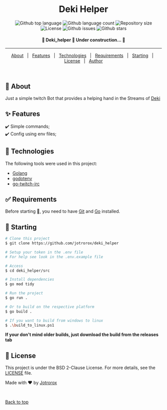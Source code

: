 <!--
<div align="center" id="top"> 
  <img src="./.github/app.gif" alt="Deki_helper" />

  &#xa0;
</div>
-->

<h1 align="center">Deki Helper</h1>

<p align="center">
  <img alt="Github top language" src="https://img.shields.io/github/languages/top/jotrorox/deki_helper?color=56BEB8">

  <img alt="Github language count" src="https://img.shields.io/github/languages/count/jotrorox/deki_helper?color=56BEB8">

  <img alt="Repository size" src="https://img.shields.io/github/repo-size/jotrorox/deki_helper?color=56BEB8">

  <img alt="License" src="https://img.shields.io/github/license/jotrorox/deki_helper?color=56BEB8">

  <img alt="Github issues" src="https://img.shields.io/github/issues/jotrorox/deki_helper?color=56BEB8" />

  <img alt="Github stars" src="https://img.shields.io/github/stars/jotrorox/deki_helper?color=56BEB8" />
</p>

<!-- Status -->

<h4 align="center"> 
	🚧  Deki_helper 🚀 Under construction...  🚧
</h4> 

<hr>

<p align="center">
  <a href="#dart-about">About</a> &#xa0; | &#xa0; 
  <a href="#sparkles-features">Features</a> &#xa0; | &#xa0;
  <a href="#rocket-technologies">Technologies</a> &#xa0; | &#xa0;
  <a href="#white_check_mark-requirements">Requirements</a> &#xa0; | &#xa0;
  <a href="#checkered_flag-starting">Starting</a> &#xa0; | &#xa0;
  <a href="#memo-license">License</a> &#xa0; | &#xa0;
  <a href="https://github.com/{{YOUR_GITHUB_USERNAME}}" target="_blank">Author</a>
</p>

<br>

## :dart: About ##

Just a simple twitch Bot that provides a helping hand in the Streams of [Deki](https://www.twitch.tv/deki_senpai_tm)

## :sparkles: Features ##

:heavy_check_mark: Simple commands;\
:heavy_check_mark: Config using env files;

## :rocket: Technologies ##

The following tools were used in this project:

- [Golang](https://go.dev/)
- [godotenv](https://github.com/joho/godotenv/)
- [go-twitch-irc](https://github.com/gempir/go-twitch-irc/)


## :white_check_mark: Requirements ##

Before starting :checkered_flag:, you need to have [Git](https://git-scm.com) and [Go](https://go.dev/) installed.

## :checkered_flag: Starting ##

```bash
# Clone this project
$ git clone https://github.com/jotrorox/deki_helper

# Setup your token in the .env file
# For help see look in the .env.example file

# Access
$ cd deki_helper/src

# Install dependencies
$ go mod tidy

# Run the project
$ go run .

# Or to build on the respective platform
$ go build .

# If you want to build from windows to linux
$ .\build_to_linux.ps1
```

**If your don't mind older builds, just download the build from the releases tab**

## :memo: License ##

This project is under the BSD 2-Clause License. For more details, see the [LICENSE](LICENSE.md) file.


Made with :heart: by <a href="https://github.com/jotrorox" target="_blank">Jotrorox</a>

&#xa0;

<a href="#top">Back to top</a>
